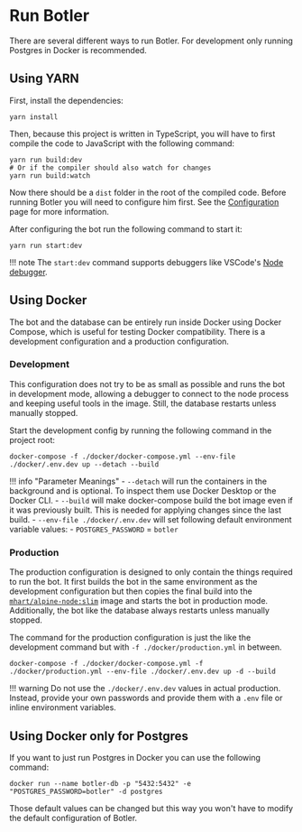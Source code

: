 # Run Botler

There are several different ways to run Botler. For development only running Postgres in Docker is recommended.

## Using YARN

First, install the dependencies:

```shell
yarn install
```

Then, because this project is written in TypeScript, you will have to first compile the code to JavaScript with the following command:

```shell
yarn run build:dev
# Or if the compiler should also watch for changes
yarn run build:watch
```

Now there should be a `dist` folder in the root of the compiled code.
Before running Botler you will need to configure him first. See the [Configuration](Configuration.md) page for more information.

After configuring the bot run the following command to start it:

```shell
yarn run start:dev
```

!!! note
    The `start:dev` command supports debuggers like VSCode's [Node debugger](https://code.visualstudio.com/docs/nodejs/nodejs-debugging#_launch-configuration-support-for-npm-and-other-tools).

## Using Docker

The bot and the database can be entirely run inside Docker using Docker Compose, which is useful for testing Docker compatibility.
There is a development configuration and a production configuration.

### Development

This configuration does not try to be as small as possible and runs the bot in development mode, allowing a debugger to connect to the node process and keeping useful tools in the image. Still, the database restarts unless manually stopped.

Start the development config by running the following command in the project root:

```shell
docker-compose -f ./docker/docker-compose.yml --env-file ./docker/.env.dev up --detach --build
```

!!! info "Parameter Meanings"
    - `--detach` will run the containers in the background and is optional. To inspect them use Docker Desktop or the Docker CLI.
    - `--build` will make docker-compose build the bot image even if it was previously built. This is needed for applying changes since the last build.
    - `--env-file ./docker/.env.dev` will set following default environment variable values:
        - `POSTGRES_PASSWORD` = `botler`

### Production

The production configuration is designed to only contain the things required to run the bot.
It first builds the bot in the same environment as the development configuration
but then copies the final build into the [`mhart/alpine-node:slim`](https://hub.docker.com/r/mhart/alpine-node/) image and starts the bot in production mode.
Additionally, the bot like the database always restarts unless manually stopped.

The command for the production configuration is just the like the development command but with `-f ./docker/production.yml` in between.

```shell
docker-compose -f ./docker/docker-compose.yml -f ./docker/production.yml --env-file ./docker/.env.dev up -d --build
```

!!! warning
    Do not use the `./docker/.env.dev` values in actual production.
    Instead, provide your own passwords and provide them with a `.env` file or inline environment variables.

## Using Docker only for Postgres

If you want to just run Postgres in Docker you can use the following command:

```shell
docker run --name botler-db -p "5432:5432" -e "POSTGRES_PASSWORD=botler" -d postgres
```

Those default values can be changed but this way you won't have to modify the default configuration of Botler.
